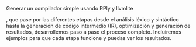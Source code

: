 Generar un compilador simple usando RPly y llvmlite

, que pase por las diferentes etapas desde el análisis léxico y sintáctico hasta la generación de código intermedio (IR), optimización y generación de resultados, desarrollemos paso a paso el proceso completo. Incluiremos ejemplos para que cada etapa funcione y puedas ver los resultados.
